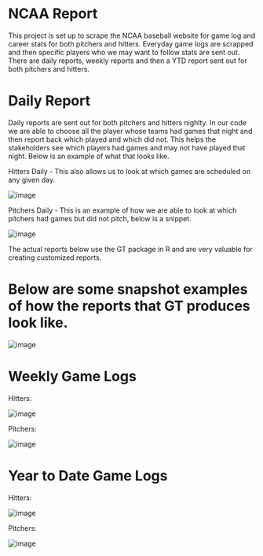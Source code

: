 # NCAA Report

This project is set up to scrape the NCAA baseball website for game log and career stats for both pitchers and hitters. Everyday game logs are scrapped and then specific players who we may want to follow stats are sent out. There are daily reports, weekly reports and then a YTD report sent out for both pitchers and hitters. 


# Daily Report

Daily reports are sent out for both pitchers and hitters nighlty. In our code we are able to choose all the player whose teams had games that night and then report back which played and which did not. This helps the stakeholders see which players had games and may not have played that night. Below is an example of what that looks like. 

Hitters Daily - This also allows us to look at which games are scheduled on any given day. 

![image](https://user-images.githubusercontent.com/71948524/116478591-2572a180-a833-11eb-900c-8d420d9cd5bc.png)

Pitchers Daily - This is an example of how we are able to look at which pitchers had games but did not pitch, below is a snippet. 

![image](https://user-images.githubusercontent.com/71948524/116480844-f5c59880-a836-11eb-886e-8572c87234b7.png)

The actual reports below use the GT package in R and are very valuable for creating customized reports. 

# Below are some snapshot examples of how the reports that GT produces look like.


![image](https://user-images.githubusercontent.com/71948524/116482831-c9ac1680-a83a-11eb-9af4-6c59ce74a877.png)



# Weekly Game Logs


Hitters: 

![image](https://user-images.githubusercontent.com/71948524/116482876-e0eb0400-a83a-11eb-8faf-a27a7aada241.png)


Pitchers:

![image](https://user-images.githubusercontent.com/71948524/116482914-f2341080-a83a-11eb-8170-55c245f91710.png)


# Year to Date Game Logs

Hitters: 

![image](https://user-images.githubusercontent.com/71948524/116482956-05df7700-a83b-11eb-903f-b7897c8ab582.png)

Pitchers:

![image](https://user-images.githubusercontent.com/71948524/116482980-109a0c00-a83b-11eb-8a5f-2d0772984024.png)








